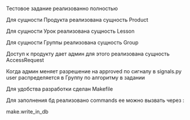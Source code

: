 Тестовое задание реализованно полностью 

Для сущности Продукта реализована сущность Product


Для сущности Урок реализована сущность Lesson

Для сущности Группы  реализована сущность Group

Доступ к продукту дает админ для этого реализована сущность AccessRequest 

Когда админ меняет разрешение на approved
по сигналу в signals.py user распределяется в Группу по алгоритму в задании

Для удобства разработки сделан Makefile

Для заполнения бд реализовано commands
ее можно вызвать через :


make.write_in_db




 
